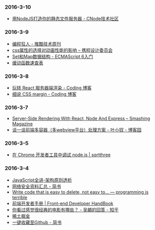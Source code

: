 ### 2016-3-10<br />
+ [用NodeJS打造你的静态文件服务器 - CNode技术社区](https://cnodejs.org/topic/4f16442ccae1f4aa27001071)<br />

### 2016-3-9<br />
+ [编程狂人 - 推酷技术周刊](http://www.tuicool.com/mags)<br />
+ [css属性的选择对动画性能的影响 – 携程设计委员会](http://ued.ctrip.com/blog/css-properties-selection-influence-on-performance-of-animation.html)<br />
+ [Set和Map数据结构 - ECMAScript 6入门](http://es6.ruanyifeng.com/#docs/set-map)<br />
+ [缓动函数速查表](http://easings.net/zh-cn#)<br />

### 2016-3-8<br />
+ [玩转 React 服务器端渲染 - Coding 博客](https://blog.coding.net/blog/React-server-rendering)<br />
+ [细说 CSS margin - Coding 博客](https://blog.coding.net/blog/css-margin)<br />

### 2016-3-7<br />
+ [Server-Side Rendering With React, Node And Express – Smashing Magazine](https://www.smashingmagazine.com/2016/03/server-side-rendering-react-node-express/)<br />
+ [谈一谈前端多容器（多webview平台）处理方案 - 叶小钗 - 博客园](http://www.cnblogs.com/yexiaochai/p/5204847.html)<br />

### 2016-3-5<br />
+ [在 Chrome 开发者工具中调试 node.js | sqrtthree](http://blog.sqrtthree.com/2016/02/29/debugging-nodejs-in-chrome-devtools/)<br />

### 2016-3-4<br />
+ [JavaScript全讲-架构原则透析](http://mp.weixin.qq.com/s?__biz=MzAxNjQwNDY0MQ==&mid=403997163&idx=1&sn=d0e303ad9a927f398bacbec8e6c4e3a6)<br />
+ [网络安全资料汇总 - 简书](http://www.jianshu.com/p/67e294106919)<br />
+ [Write code that is easy to delete, not easy to... — programming is terrible](http://programmingisterrible.com/post/139222674273/write-code-that-is-easy-to-delete-not-easy-to)<br />
+ [前端开发者手册 | Front­-­end De­velope­r Hand­Book­](https://dwqs.gitbooks.io/frontenddevhandbook/content/index.html)<br />
+ [你看过感觉很经典的电影有哪些？ - 吴頔的回答 - 知乎](https://www.zhihu.com/question/25628825/answer/32184740)<br />
+ [稀土掘金](http://gold.xitu.io/#/)<br />
+ [一键收藏至Github - 简书](http://www.jianshu.com/p/19d2f3a3b5d8)<br />